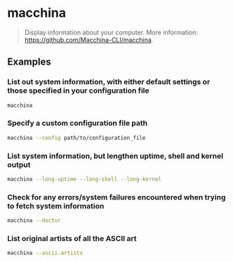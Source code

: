 # macchina

> Display information about your computer. More information: <https://github.com/Macchina-CLI/macchina>.

## Examples

### List out system information, with either default settings or those specified in your configuration file

```bash
macchina
```

### Specify a custom configuration file path

```bash
macchina --config path/to/configuration_file
```

### List system information, but lengthen uptime, shell and kernel output

```bash
macchina --long-uptime --long-shell --long-kernel
```

### Check for any errors/system failures encountered when trying to fetch system information

```bash
macchina --doctor
```

### List original artists of all the ASCII art

```bash
macchina --ascii-artists
```
